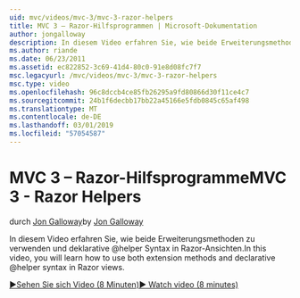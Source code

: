 ```yaml
---
uid: mvc/videos/mvc-3/mvc-3-razor-helpers
title: MVC 3 – Razor-Hilfsprogrammen | Microsoft-Dokumentation
author: jongalloway
description: In diesem Video erfahren Sie, wie beide Erweiterungsmethoden zu verwenden und deklarative @helper Syntax in Razor-Ansichten.
ms.author: riande
ms.date: 06/23/2011
ms.assetid: ec822852-3c69-41d4-80c0-91e8d08fc7f7
msc.legacyurl: /mvc/videos/mvc-3/mvc-3-razor-helpers
msc.type: video
ms.openlocfilehash: 96c8dccb4ce85fb26295a9fd80866d30f11ce4c7
ms.sourcegitcommit: 24b1f6decbb17bb22a45166e5fdb0845c65af498
ms.translationtype: MT
ms.contentlocale: de-DE
ms.lasthandoff: 03/01/2019
ms.locfileid: "57054587"
---
```

<a name="mvc-3---razor-helpers"></a><span data-ttu-id="da198-103">MVC 3 – Razor-Hilfsprogramme</span><span class="sxs-lookup"><span data-stu-id="da198-103">MVC 3 - Razor Helpers</span></span>
====================
<span data-ttu-id="da198-104">durch [Jon Galloway](https://github.com/jongalloway)</span><span class="sxs-lookup"><span data-stu-id="da198-104">by [Jon Galloway](https://github.com/jongalloway)</span></span>

<span data-ttu-id="da198-105">In diesem Video erfahren Sie, wie beide Erweiterungsmethoden zu verwenden und deklarative @helper Syntax in Razor-Ansichten.</span><span class="sxs-lookup"><span data-stu-id="da198-105">In this video, you will learn how to use both extension methods and declarative @helper syntax in Razor views.</span></span>

[<span data-ttu-id="da198-106">&#9654;Sehen Sie sich Video (8 Minuten)</span><span class="sxs-lookup"><span data-stu-id="da198-106">&#9654; Watch video (8 minutes)</span></span>](https://channel9.msdn.com/Blogs/ASP-NET-Site-Videos/mvc-3-razor-helpers)
